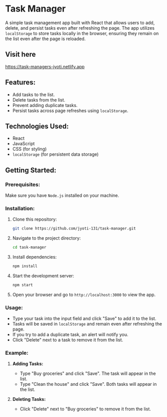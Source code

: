 # Task Manager

A simple task management app built with React that allows users to add, delete, and persist tasks even after refreshing the page. The app utilizes `localStorage` to store tasks locally in the browser, ensuring they remain on the list even after the page is reloaded.

## Visit here
https://task-managers-jyoti.netlify.app

## Features:
- Add tasks to the list.
- Delete tasks from the list.
- Prevent adding duplicate tasks.
- Persist tasks across page refreshes using `localStorage`.

## Technologies Used:
- React
- JavaScript
- CSS (for styling)
- `localStorage` (for persistent data storage)

## Getting Started:

### Prerequisites:
Make sure you have `Node.js` installed on your machine.

### Installation:
1. Clone this repository:
   ```bash
   git clone https://github.com/jyoti-131/task-manager.git
   ```

2. Navigate to the project directory:
   ```bash
   cd task-manager
   ```

3. Install dependencies:
   ```bash
   npm install
   ```

4. Start the development server:
   ```bash
   npm start
   ```

5. Open your browser and go to `http://localhost:3000` to view the app.

### Usage:
- Type your task into the input field and click "Save" to add it to the list.
- Tasks will be saved in `localStorage` and remain even after refreshing the page.
- If you try to add a duplicate task, an alert will notify you.
- Click "Delete" next to a task to remove it from the list.

### Example:

1. **Adding Tasks:**
   - Type "Buy groceries" and click "Save". The task will appear in the list.
   - Type "Clean the house" and click "Save". Both tasks will appear in the list.

2. **Deleting Tasks:**
   - Click "Delete" next to "Buy groceries" to remove it from the list.
